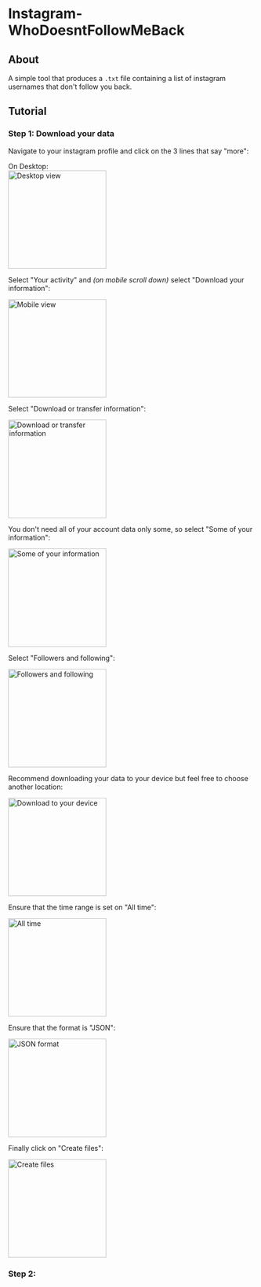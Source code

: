 # Instagram- WhoDoesntFollowMeBack

## About
A simple tool that produces a `.txt` file containing a list of instagram usernames that don't follow you back.

## Tutorial

### Step 1: Download your data

Navigate to your instagram profile and click on the 3 lines that say "more":

On Desktop:     
<img src="https://github.com/user-attachments/assets/02d83dd0-e4ff-4bb3-afed-ab36099e5f15" alt="Desktop view" width="200">

Select "Your activity" and *(on mobile scroll down)* select "Download your information":

<img src="https://github.com/user-attachments/assets/53e761bb-8d84-4c5b-8db9-3d27d1def8de" alt="Mobile view" width="200">

Select "Download or transfer information": 

<img src="https://github.com/user-attachments/assets/35193164-09ca-4ca1-94d8-15b416d8612f" alt="Download or transfer information" width="200">

You don't need all of your account data only some, so select "Some of your information":

<img src="https://github.com/user-attachments/assets/ac553bfa-9179-471b-8750-61f6f1eddd58" alt="Some of your information" width="200">

Select "Followers and following":

<img src="https://github.com/user-attachments/assets/09e91702-fc60-4af9-8475-f35248cfce63" alt="Followers and following" width="200">

Recommend downloading your data to your device but feel free to choose another location:

<img src="https://github.com/user-attachments/assets/3c04c7df-a069-4441-973c-0c96057ac7d2" alt="Download to your device" width="200">

Ensure that the time range is set on "All time":

<img src="https://github.com/user-attachments/assets/2b862603-fdca-4737-9eb0-25ea37fe2957" alt="All time" width="200">

Ensure that the format is "JSON":

<img src="https://github.com/user-attachments/assets/962a25e6-d709-4d12-ba1f-85020b8d9506" alt="JSON format" width="200">

Finally click on "Create files":

<img src="https://github.com/user-attachments/assets/b1213fb4-499d-4ce7-b436-934f1267e727" alt="Create files" width="200">


### Step 2:
